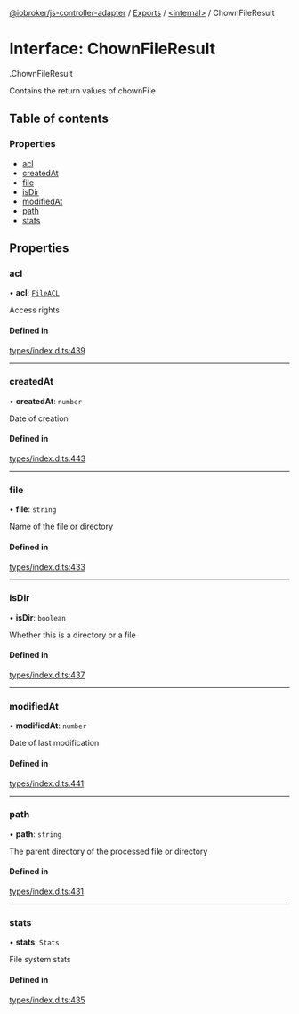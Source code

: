 [@iobroker/js-controller-adapter](../README.md) / [Exports](../modules.md) / [<internal\>](../modules/internal_.md) / ChownFileResult

# Interface: ChownFileResult

[<internal>](../modules/internal_.md).ChownFileResult

Contains the return values of chownFile

## Table of contents

### Properties

- [acl](internal_.ChownFileResult.md#acl)
- [createdAt](internal_.ChownFileResult.md#createdat)
- [file](internal_.ChownFileResult.md#file)
- [isDir](internal_.ChownFileResult.md#isdir)
- [modifiedAt](internal_.ChownFileResult.md#modifiedat)
- [path](internal_.ChownFileResult.md#path)
- [stats](internal_.ChownFileResult.md#stats)

## Properties

### acl

• **acl**: [`FileACL`](internal_.FileACL.md)

Access rights

#### Defined in

[types/index.d.ts:439](https://github.com/ioBroker/ioBroker.js-controller/blob/6912de44/packages/types/index.d.ts#L439)

___

### createdAt

• **createdAt**: `number`

Date of creation

#### Defined in

[types/index.d.ts:443](https://github.com/ioBroker/ioBroker.js-controller/blob/6912de44/packages/types/index.d.ts#L443)

___

### file

• **file**: `string`

Name of the file or directory

#### Defined in

[types/index.d.ts:433](https://github.com/ioBroker/ioBroker.js-controller/blob/6912de44/packages/types/index.d.ts#L433)

___

### isDir

• **isDir**: `boolean`

Whether this is a directory or a file

#### Defined in

[types/index.d.ts:437](https://github.com/ioBroker/ioBroker.js-controller/blob/6912de44/packages/types/index.d.ts#L437)

___

### modifiedAt

• **modifiedAt**: `number`

Date of last modification

#### Defined in

[types/index.d.ts:441](https://github.com/ioBroker/ioBroker.js-controller/blob/6912de44/packages/types/index.d.ts#L441)

___

### path

• **path**: `string`

The parent directory of the processed file or directory

#### Defined in

[types/index.d.ts:431](https://github.com/ioBroker/ioBroker.js-controller/blob/6912de44/packages/types/index.d.ts#L431)

___

### stats

• **stats**: `Stats`

File system stats

#### Defined in

[types/index.d.ts:435](https://github.com/ioBroker/ioBroker.js-controller/blob/6912de44/packages/types/index.d.ts#L435)
